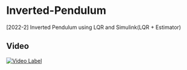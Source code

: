 # Inverted-Pendulum
[2022-2] Inverted Pendulum using LQR and Simulink(LQR + Estimator)  
## Video
[![Video Label](https://i9.ytimg.com/vi_webp/k0wihVuVeV4/mq2.webp?sqp=CMDf06IG-oaymwEmCMACELQB8quKqQMa8AEB-AH-CIAC0AWKAgwIABABGGUgXihYMA8=&rs=AOn4CLCSSmwq4eaJcQzZZkEBSe0zOhO6eQ)](https://youtu.be/k0wihVuVeV4)

